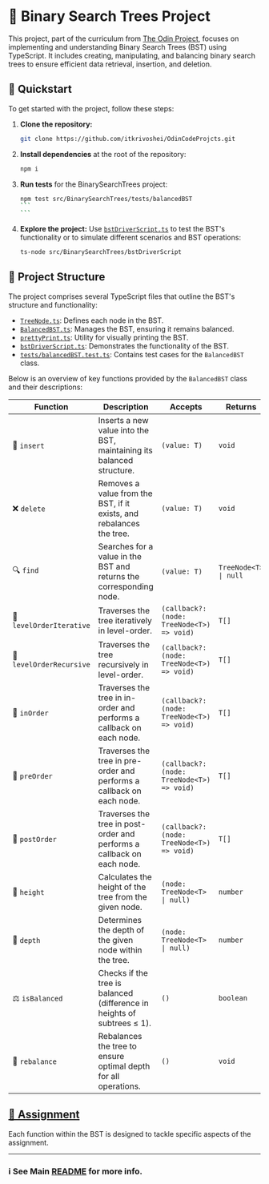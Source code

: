 # 🌳 Binary Search Trees Project

This project, part of the curriculum from [The Odin Project](https://github.com/TheOdinProject), focuses on implementing and understanding Binary Search Trees (BST) using TypeScript. It includes creating, manipulating, and balancing binary search trees to ensure efficient data retrieval, insertion, and deletion.

## 🚀 Quickstart

To get started with the project, follow these steps:

1. **Clone the repository:**
   ```sh
   git clone https://github.com/itkrivoshei/OdinCodeProjcts.git
   ```
2. **Install dependencies** at the root of the repository:
   ```sh
   npm i
   ```
3. **Run tests** for the BinarySearchTrees project:
   ````sh
   npm test src/BinarySearchTrees/tests/balancedBST
   ```
   ```
4. **Explore the project:**
   Use [`bstDriverScript.ts`](bstDriverScript.ts) to test the BST's functionality or to simulate different scenarios and BST operations:
   ```sh
   ts-node src/BinarySearchTrees/bstDriverScript
   ```

## 🧬 Project Structure

The project comprises several TypeScript files that outline the BST's structure and functionality:

- [`TreeNode.ts`](TreeNode.ts): Defines each node in the BST.
- [`BalancedBST.ts`](BalancedBST.ts): Manages the BST, ensuring it remains balanced.
- [`prettyPrint.ts`](prettyPrint.ts): Utility for visually printing the BST.
- [`bstDriverScript.ts`](bstDriverScript.ts): Demonstrates the functionality of the BST.
- [`tests/balancedBST.test.ts`](tests/balancedBST.test.ts): Contains test cases for the `BalancedBST` class.

Below is an overview of key functions provided by the `BalancedBST` class and their descriptions:

| Function                 | Description                                                             | Accepts                                    | Returns               |
| ------------------------ | ----------------------------------------------------------------------- | ------------------------------------------ | --------------------- |
| 🌱 `insert`              | Inserts a new value into the BST, maintaining its balanced structure.   | `(value: T)`                               | `void`                |
| ❌ `delete`              | Removes a value from the BST, if it exists, and rebalances the tree.    | `(value: T)`                               | `void`                |
| 🔍 `find`                | Searches for a value in the BST and returns the corresponding node.     | `(value: T)`                               | `TreeNode<T> \| null` |
| 🔄 `levelOrderIterative` | Traverses the tree iteratively in level-order.                          | `(callback?: (node: TreeNode<T>) => void)` | `T[]`                 |
| 🔄 `levelOrderRecursive` | Traverses the tree recursively in level-order.                          | `(callback?: (node: TreeNode<T>) => void)` | `T[]`                 |
| 🔢 `inOrder`             | Traverses the tree in in-order and performs a callback on each node.    | `(callback?: (node: TreeNode<T>) => void)` | `T[]`                 |
| 🔢 `preOrder`            | Traverses the tree in pre-order and performs a callback on each node.   | `(callback?: (node: TreeNode<T>) => void)` | `T[]`                 |
| 🔢 `postOrder`           | Traverses the tree in post-order and performs a callback on each node.  | `(callback?: (node: TreeNode<T>) => void)` | `T[]`                 |
| 📏 `height`              | Calculates the height of the tree from the given node.                  | `(node: TreeNode<T> \| null)`              | `number`              |
| 📐 `depth`               | Determines the depth of the given node within the tree.                 | `(node: TreeNode<T> \| null)`              | `number`              |
| ⚖️ `isBalanced`          | Checks if the tree is balanced (difference in heights of subtrees ≤ 1). | `()`                                       | `boolean`             |
| 🔄 `rebalance`           | Rebalances the tree to ensure optimal depth for all operations.         | `()`                                       | `void`                |

## [📝 Assignment](https://www.theodinproject.com/lessons/javascript-binary-search-trees#assignment)

Each function within the BST is designed to tackle specific aspects of the assignment.

---

### ℹ️ See Main [README](../../README.md) for more info.
